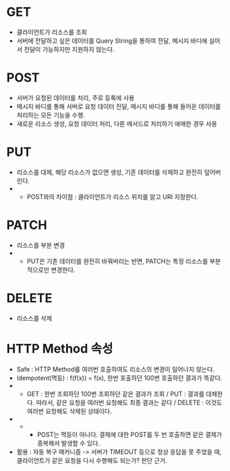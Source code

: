 GET
===
* 클라이언트가 리소스를 조회
* 서버에 전달하고 싶은 데이터를 Query String을 통하여 전달, 메시지 바디에 실어서 전달이 가능하지만 지원하지 않는다.

POST
====
* 서버가 요청된 데이터를 처리, 주로 등록에 사용
* 메시지 바디를 통해 서버로 요청 데이터 전달, 메시지 바디를 통해 들어온 데이터를 처리하는 모든 기능을 수행.
* 새로운 리소스 생성, 요청 데이터 처리, 다른 메서드로 처리하기 애매한 경우 사용

PUT
===
* 리소스를 대체, 해당 리소스가 없으면 생성, 기존 데이터를 삭제하고 완전히 덮어버린다.
* * POST와의 차이점 : 클라이언트가 리소스 위치를 알고 URI 지정한다.

PATCH
=====
* 리소스를 부분 변경
* * PUT은 기존 데이터를 완전히 바꿔버리는 반면, PATCH는 특정 리소스를 부분적으로만 변경한다.

DELETE
======
* 리소스를 삭제

HTTP Method 속성
===============
* Safe : HTTP Method를 여러번 호출하여도 리소스의 변경이 일어나지 않는다. 
* Idempotent(멱등) : f(f(x)) = f(x), 한번 호출하던 100번 호출하던 결과가 똑같다.
* * GET : 한번 조회하던 100번 조회하던 같은 결과가 조회 / PUT : 결과를 대체한다. 따라서, 같은 요청을 여러번 요청해도 최종 결과는 같다 / DELETE : 이것도 여러번 요청해도 삭제된 상태이다.
* * * POST는 멱등이 아니다. 결제에 대한 POST를 두 번 호출하면 같은 결제가 중복해서 발생할 수 있다.
* 활용 : 자동 복구 매커니즘 -> 서버가 TIMEOUT 등으로 정상 응답을 못 주었을 때, 클라이언트가 같은 요청을 다시 수행해도 되는가? 판단 근거.

